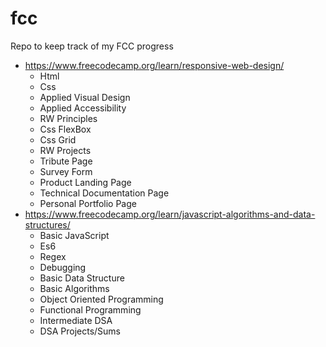# fcc
Repo to keep track of my FCC progress

- https://www.freecodecamp.org/learn/responsive-web-design/ 
  - Html
  - Css 
  - Applied Visual Design
  - Applied Accessibility
  - RW Principles
  - Css FlexBox
  - Css Grid
  - RW Projects
   - Tribute Page
   - Survey Form
   - Product Landing Page
   - Technical Documentation Page
   - Personal Portfolio Page
- https://www.freecodecamp.org/learn/javascript-algorithms-and-data-structures/
  - Basic JavaScript
  - Es6
  - Regex
  - Debugging 
  - Basic Data Structure
  - Basic Algorithms
  - Object Oriented Programming
  - Functional Programming
  - Intermediate DSA
  - DSA Projects/Sums
